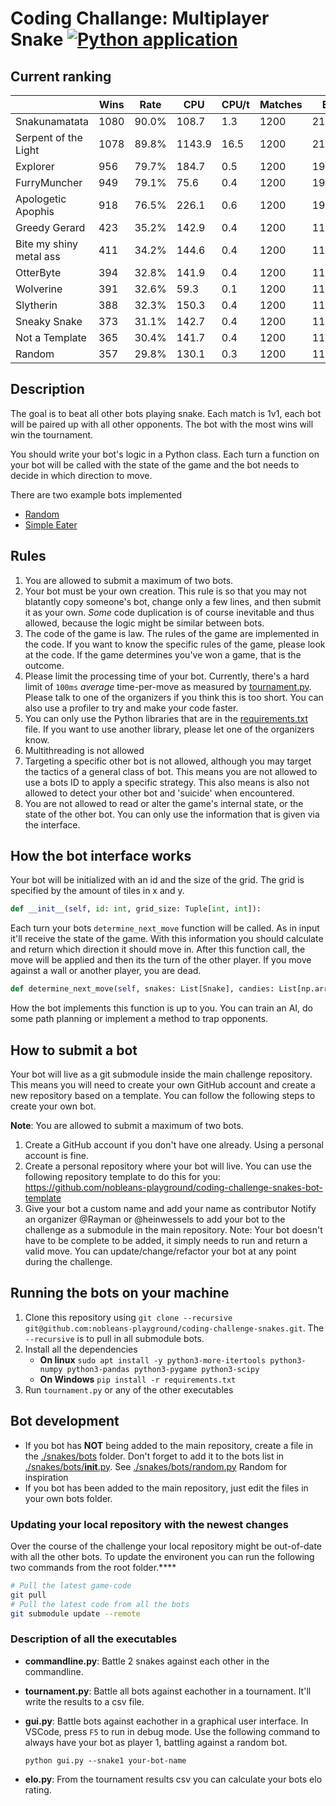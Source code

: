 <!--
Copyright 2023 Nobleo Technology B.V.

SPDX-License-Identifier: Apache-2.0
-->

# Coding Challange: Multiplayer Snake [![Python application](https://github.com/nobleans-playground/coding-challenge-snakes/actions/workflows/python-app.yml/badge.svg)](https://github.com/nobleans-playground/coding-challenge-snakes/actions/workflows/python-app.yml)

## Current ranking

|                         | Wins | Rate  | CPU    | CPU/t | Matches | Elo    |
|-------------------------|------|-------|--------|-------|---------|--------|
| Snakunamatata           | 1080 | 90.0% | 108.7  | 1.3   | 1200    | 2160.8 |
| Serpent of the Light    | 1078 | 89.8% | 1143.9 | 16.5  | 1200    | 2159.3 |
| Explorer                | 956  | 79.7% | 184.7  | 0.5   | 1200    | 1999.4 |
| FurryMuncher            | 949  | 79.1% | 75.6   | 0.4   | 1200    | 1956.4 |
| Apologetic Apophis      | 918  | 76.5% | 226.1  | 0.6   | 1200    | 1912.3 |
| Greedy Gerard           | 423  | 35.2% | 142.9  | 0.4   | 1200    | 1191.3 |
| Bite my shiny metal ass | 411  | 34.2% | 144.6  | 0.4   | 1200    | 1185.2 |
| OtterByte               | 394  | 32.8% | 141.9  | 0.4   | 1200    | 1171.8 |
| Wolverine               | 391  | 32.6% | 59.3   | 0.1   | 1200    | 1157.2 |
| Slytherin               | 388  | 32.3% | 150.3  | 0.4   | 1200    | 1167.9 |
| Sneaky Snake            | 373  | 31.1% | 142.7  | 0.4   | 1200    | 1151.7 |
| Not a Template          | 365  | 30.4% | 141.7  | 0.4   | 1200    | 1145.2 |
| Random                  | 357  | 29.8% | 130.1  | 0.3   | 1200    | 1141.5 |

## Description

The goal is to beat all other bots playing snake.
Each match is 1v1, each bot will be paired up with all other opponents.
The bot with the most wins will win the tournament.

You should write your bot's logic in a Python class.
Each turn a function on your bot will be called with the state of the game and the bot needs to decide in which direction to move.

There are two example bots implemented

- [Random](./snakes/bots/random.py)
- [Simple Eater](https://github.com/nobleans-playground/coding-challenge-snakes-bot-template/blob/main/bot.py)

## Rules

1. You are allowed to submit a maximum of two bots.
2. Your bot must be your own creation.
This rule is so that you may not blatantly copy someone's bot, change only a few lines, and then submit it as your own.
*Some* code duplication is of course inevitable and thus allowed, because the logic might be similar between bots.
3. The code of the game is law.
The rules of the game are implemented in the code.
If you want to know the specific rules of the game, please look at the code.
If the game determines you've won a game, that is the outcome.
4. Please limit the processing time of your bot.
Currently, there's a hard limit of `100ms` _average_ time-per-move as measured by [tournament.py](./tournament.py).
Please talk to one of the organizers if you think this is too short.
You can also use a profiler to try and make your code faster.
5. You can only use the Python libraries that are in the [requirements.txt](./requirements.txt) file.
If you want to use another library, please let one of the organizers know.
6. Multithreading is not allowed
7. Targeting a specific other bot is not allowed, although you may target the tactics of a general class of bot.
This means you are not allowed to use a bots ID to apply a specific strategy.
This also means is also not allowed to detect your other bot and 'suicide' when encountered.
8. You are not allowed to read or alter the game's internal state, or the state of the other bot.
You can only use the information that is given via the interface.

## How the bot interface works

Your bot will be initialized with an id and the size of the grid.
The grid is specified by the amount of tiles in x and y.

```py
def __init__(self, id: int, grid_size: Tuple[int, int]):
```

Each turn your bots `determine_next_move` function will be called.
As in input it'll receive the state of the game.
With this information you should calculate and return which direction it should move in.
After this function call, the move will be applied and then its the turn of the other player.
If you move against a wall or another player, you are dead.

```py
def determine_next_move(self, snakes: List[Snake], candies: List[np.array]) -> Move:
```

How the bot implements this function is up to you.
You can train an AI, do some path planning or implement a method to trap opponents.

## How to submit a bot

Your bot will live as a git submodule inside the main challenge repository.
This means you will need to create your own GitHub account and create a new repository based on a template.
You can follow the following steps to create your own bot.

**Note**: You are allowed to submit a maximum of two bots.

1. Create a GitHub account if you don't have one already.
   Using a personal account is fine.
2. Create a personal repository where your bot will live.
   You can use the following repository template to do this for you: https://github.com/nobleans-playground/coding-challenge-snakes-bot-template
3. Give your bot a custom name and add your name as contributor
   Notify an organizer @Rayman or @heinwessels to add your bot to the challenge as a submodule in the main repository.
   Note: Your bot doesn't have to be complete to be added, it simply needs to run and return a valid move.
   You can update/change/refactor your bot at any point during the challenge.

## Running the bots on your machine

1. Clone this repository using `git clone --recursive git@github.com:nobleans-playground/coding-challenge-snakes.git`.
   The `--recursive` is to pull in all submodule bots.
2. Install all the dependencies
   - **On linux** `sudo apt install -y python3-more-itertools python3-numpy python3-pandas python3-pygame python3-scipy`
   - **On Windows** `pip install -r requirements.txt`
3. Run `tournament.py` or any of the other executables

## Bot development

- If you bot has **NOT** being added to the main repository, create a file in the [./snakes/bots](./snakes/bots) folder.
  Don't forget to add it to the bots list in [./snakes/bots/__init__.py](./snakes/bots/__init__.py).
  See [./snakes/bots/random.py](./snakes/bots/random.py) Random for inspiration
- If you bot has been added to the main repository, just edit the files in your own bots folder.

### Updating your local repository with the newest changes

Over the course of the challenge your local repository might be out-of-date with all the other bots.
To update the environent you can run the following two commands from the root folder.****

```sh
# Pull the latest game-code
git pull
# Pull the latest code from all the bots
git submodule update --remote
```

### Description of all the executables

- **commandline.py**:
  Battle 2 snakes against each other in the commandline.
- **tournament.py**:
  Battle all bots against eachother in a tournament. It'll write the results to a csv file.
- **gui.py**:
  Battle bots against eachother in a graphical user interface. In VSCode, press `F5` to run in debug mode. Use the following command to always have your bot as player 1, battling against a random bot. 

  ```python gui.py --snake1 your-bot-name``` 
- **elo.py**:
  From the tournament results csv you can calculate your bots elo rating.

